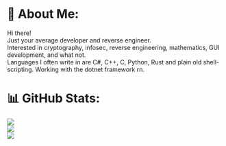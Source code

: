 # 💫 About Me:
Hi there!<br>Just your average developer and reverse engineer.<br>Interested in cryptography, infosec, reverse engineering, mathematics, GUI development, and what not.<br>Languages I often write in are C#, C++, C, Python, Rust and plain old shell-scripting. Working with the dotnet framework rn.

# 📊 GitHub Stats:
![](https://github-readme-stats.vercel.app/api?username=martian0x80&theme=radical&hide_border=false&include_all_commits=false&count_private=true)<br/>
![](https://github-readme-streak-stats.herokuapp.com/?user=martian0x80&theme=radical&hide_border=false)<br/>
![](https://github-readme-stats.vercel.app/api/top-langs/?username=martian0x80&theme=radical&hide_border=false&include_all_commits=false&count_private=true&layout=compact)
